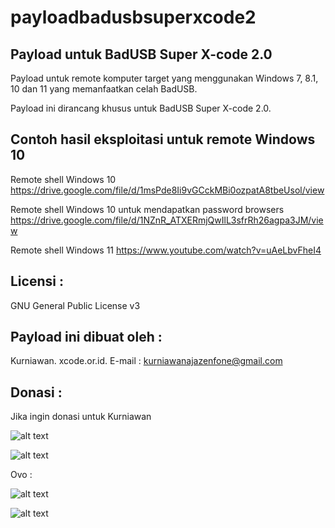 # payloadbadusbsuperxcode2

Payload untuk BadUSB Super X-code 2.0
-------------------------------------
Payload untuk remote komputer target yang menggunakan Windows 7, 8.1, 10 dan 11 yang memanfaatkan celah BadUSB.

Payload ini dirancang khusus untuk BadUSB Super X-code 2.0.

Contoh hasil eksploitasi untuk remote Windows 10
------------------------------------------------
Remote shell Windows 10
https://drive.google.com/file/d/1msPde8Ii9vGCckMBi0ozpatA8tbeUsol/view

Remote shell Windows 10 untuk mendapatkan password browsers
https://drive.google.com/file/d/1NZnR_ATXERmjQwIlL3sfrRh26agpa3JM/view

Remote shell Windows 11
https://www.youtube.com/watch?v=uAeLbvFheI4

Licensi :
---------

GNU General Public License v3

Payload ini dibuat oleh :
------------------------- 

Kurniawan. xcode.or.id. E-mail : kurniawanajazenfone@gmail.com


Donasi :
--------
Jika ingin donasi untuk Kurniawan

![alt text](https://kurniawan.xcode.or.id/gofood.png)

![alt text](https://kurniawan.xcode.or.id/gopay.png)

Ovo :

![alt text](https://kurniawan.xcode.or.id/ovo3.png)

![alt text](https://kurniawan.xcode.or.id/ovo2.png)


